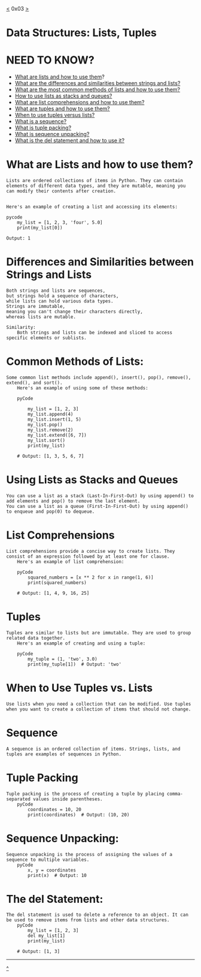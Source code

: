 [<](https://github.com/TheeKingZa/alx-higher_level_programming/tree/master/0x02-python-import_modules/README.md) 0x03 [>](https://github.com/TheeKingZa/alx-higher_level_programming/tree/master/0x04-python-more_data_structures/README.md)
# Data Structures: Lists, Tuples

# NEED TO KNOW?

* [What are lists and how to use them](#what-are-lists-and-how-to-use-them)?
* [What are the differences and similarities between strings and lists?](#differences-and-similarities-between-strings-and-lists)
* [What are the most common methods of lists and how to use them?](#common-methods-of-lists)
* [How to use lists as stacks and queues?](#using-lists-as-stacks-and-queues)
* [What are list comprehensions and how to use them?](#list-comprehensions)
* [What are tuples and how to use them?](#tuples)
* [When to use tuples versus lists?](#when-to-use-tuples-vs-lists)
* [What is a sequence?](#Sequence)
* [What is tuple packing?](#tuple-packing)
* [What is sequence unpacking?](#sequence-unpacking)
* [What is the del statement and how to use it?](#the-del-statement)

# What are Lists and how to use them?
	Lists are ordered collections of items in Python. They can contain elements of different data types, and they are mutable, meaning you can modify their contents after creation.


	Here's an example of creating a list and accessing its elements:

	pycode
 		my_list = [1, 2, 3, 'four', 5.0]
		print(my_list[0])  

	Output: 1

# Differences and Similarities between Strings and Lists
	Both strings and lists are sequences,
 	but strings hold a sequence of characters,
  	while lists can hold various data types.
	Strings are immutable,
 	meaning you can't change their characters directly,
  	whereas lists are mutable.
	
 	Similarity:
  		Both strings and lists can be indexed and sliced to access specific elements or sublists.


# Common Methods of Lists:
	Some common list methods include append(), insert(), pop(), remove(), extend(), and sort().
		Here's an example of using some of these methods:

		pyCode

			my_list = [1, 2, 3]
			my_list.append(4)
			my_list.insert(1, 5)
			my_list.pop()
			my_list.remove(2)
			my_list.extend([6, 7])
			my_list.sort()
			print(my_list)  

		# Output: [1, 3, 5, 6, 7]



# Using Lists as Stacks and Queues
	You can use a list as a stack (Last-In-First-Out) by using append() to add elements and pop() to remove the last element.
	You can use a list as a queue (First-In-First-Out) by using append() to enqueue and pop(0) to dequeue.


# List Comprehensions
	List comprehensions provide a concise way to create lists. They consist of an expression followed by at least one for clause.
		Here's an example of list comprehension:

		pyCode
			squared_numbers = [x ** 2 for x in range(1, 6)]
			print(squared_numbers)

		# Output: [1, 4, 9, 16, 25]


# Tuples
	Tuples are similar to lists but are immutable. They are used to group related data together.
		Here's an example of creating and using a tuple:

		pyCode
			my_tuple = (1, 'two', 3.0)
			print(my_tuple[1])  # Output: 'two'

# When to Use Tuples vs. Lists
	Use lists when you need a collection that can be modified. Use tuples when you want to create a collection of items that should not change.


# Sequence
	A sequence is an ordered collection of items. Strings, lists, and tuples are examples of sequences in Python.


# Tuple Packing
	Tuple packing is the process of creating a tuple by placing comma-separated values inside parentheses.
		pyCode
			coordinates = 10, 20
			print(coordinates)  # Output: (10, 20)

# Sequence Unpacking:
	Sequence unpacking is the process of assigning the values of a sequence to multiple variables.
		pyCode
  			x, y = coordinates
			print(x)  # Output: 10
# The del Statement:
	The del statement is used to delete a reference to an object. It can be used to remove items from lists and other data structures.
		pyCode
			my_list = [1, 2, 3]
			del my_list[1]
			print(my_list)

		# Output: [1, 3]
----
[^](#data-structures-lists-tuples
)
